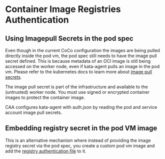 # Container Image Registries Authentication

## Using Imagepull Secrets in the pod spec

Even though in the current CoCo configuration the images are being pulled
directly inside the pod vm, the pod spec still needs to have the image pull
secret defined. This is because metadata of an OCI image is still being
accessed on the worker node, even if kata-agent pulls an image in the pod vm.
Please refer to the kubernetes docs to learn more about [image pull
secrets](https://kubernetes.io/docs/concepts/containers/images/#specifying-imagepullsecrets-on-a-pod).

The image pull secret is part of the infrastructure and available to the
(untrusted) worker node.
You must use signed or encrypted container images to protect the container image.

CAA configures kata-agent with auth.json by reading the pod and service account image pull secrets.

## Embedding registry secret in the pod VM image

This is an alternative mechanism where instead of providing the image registry
secret via the pod spec, you create a custom pod vm image and add the [registry authentication
file](https://github.com/containers/image/blob/main/docs/containers-auth.json.5.md)
to it.

